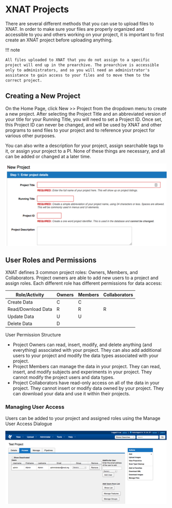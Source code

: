# XNAT Projects

There are several different methods that you can use to upload files to XNAT. In order to make sure your files are properly organized and accessible to you and others working on your project, it is important to first create an XNAT project before uploading anything.

!!! note

    All files uploaded to XNAT that you do not assign to a specific project will end up in the prearchive. The prearchive is accessible only to administrators, and so you will need an administrator's assistance to gain access to your files and to move them to the correct project.

## Creating a New Project

On the Home Page, click New >> Project from the dropdown menu to create a new project. After selecting the Project Title and an abbreviated version of your title for your Running Title, you will need to set a Project ID. Once set, this Project ID can never be changed, and will be used by XNAT and other programs to send files to your project and to reference your project for various other purposes.

You can also write a description for your project, assign searchable tags to it, or assign your project to a PI. None of these things are necessary, and all can be added or changed at a later time.

![! Creating a New XNAT Project ><](images/new-project.png)

## User Roles and Permissions

XNAT defines 3 common project roles: Owners, Members, and Collaborators. Project owners are able to add new users to a project and assign roles. Each different role has different permissions for data access:

| Role/Activity      | Owners | Members | Collaborators |
|--------------------|--------|---------|---------------|
| Create Data        | C      | C       |               |
| Read/Download Data | R      | R       | R             |
| Update Data        | U      | U       |               |
| Delete Data        | D      |         |               |

User Permission Structure

- Project Owners can read, insert, modify, and delete anything (and everything) associated with your project. They can also add additional users to your project and modify the data types associated with your project.
- Project Members can manage the data in your project. They can read, insert, and modify subjects and experiments in your project. They cannot modify the project users and data types.
- Project Collaborators have read-only access on all of the data in your  project. They cannot insert or modify data owned by your project. They can download your data and use it within their projects.

### Managing User Access

Users can be added to your project and assigned roles using the Manage User Access Dialogue

![! User management ><](images/user-management.png)
